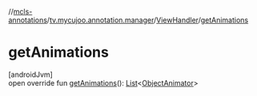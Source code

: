 //[mcls-annotations](../../../index.md)/[tv.mycujoo.annotation.manager](../index.md)/[ViewHandler](index.md)/[getAnimations](get-animations.md)

# getAnimations

[androidJvm]\
open override fun [getAnimations](get-animations.md)(): [List](https://kotlinlang.org/api/latest/jvm/stdlib/kotlin.collections/-list/index.html)&lt;[ObjectAnimator](https://developer.android.com/reference/kotlin/android/animation/ObjectAnimator.html)&gt;
